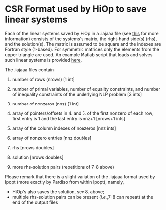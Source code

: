 # CSR Format used by HiOp to save linear systems

Each of the linear systems saved by HiOp in a .iajaaa file (see [this](readme.md) for more information) consists of the systems's matrix, the right-hand side(s) (rhs), and the solution(s). The matrix is assumed to be square and the indexes are Fortran style (1-based). For symmetric matrices only the elements from the upper triangle are used. An example Matlab script that loads and solves such linear systems is provided [here](load_kkt_mat.m). 

The .iajaaa files contain

1. number of rows (nrows) [1 int]

2. number of primal variables, number of equality constraints, and number of inequality constraints of the underlying NLP problem [3 ints]

3. number of nonzeros (nnz) [1 int]

4. array of pointers/offsets in 4. and 5. of the first nonzero of each row; first entry is 1 and the last entry is nnz+1 [nrows+1 ints]

5. array of the column indexes of nonzeros [nnz ints]

6. array of nonzero entries  [nnz doubles]

7. rhs [nrows doubles]

8. solution [nrows doubles]

9. more rhs-solution pairs (repetitions of 7-8 above)

Please remark that there is a slight variation  of the .iajaaa format used by Ipopt (more exactly by Pardiso from within Ipopt), namely,
+ HiOp's also saves the solution, see 8. above;
+ multiple rhs-solution pairs can be present (*i.e.*,7-8 can repeat) at the end of the output files
